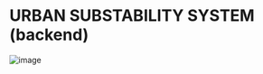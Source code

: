
# URBAN SUBSTABILITY SYSTEM (backend)

![image](https://github.com/user-attachments/assets/a0bb2ff0-9fdb-4ee2-a485-ac1d4961906b)
